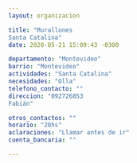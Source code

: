 ```yaml
---
layout: organizacion

title: "Murallones 
Santa Catalina"
date: 2020-05-21 15:09:43 -0300

departamento: "Montevideo"
barrio: "Montevideo"
actividades: "Santa Catalina"
necesidades: "Olla"
telefono_contacto: ""
direccion: "092726853
Fabián"

otros_contactos: ""
horario: "20hs"
aclaraciones: "Llamar antes de ir"
cuenta_bancaria: ""

---
```

